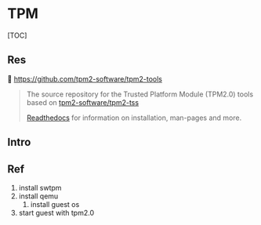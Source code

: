# TPM

[TOC]



## Res
🚀 https://github.com/tpm2-software/tpm2-tools

> The source repository for the Trusted Platform Module (TPM2.0) tools based on [tpm2-software/tpm2-tss](https://github.com/tpm2-software/tpm2-tss)
> 
> [Readthedocs](https://tpm2-tools.readthedocs.io/en/latest/) for information on installation, man-pages and more.




## Intro


## Ref
[Tpm2 Device Emulation With Qemu]: https://tpm2-software.github.io/2020/10/19/TPM2-Device-Emulation-With-QEMU.html
1. install swtpm
2. install qemu
	1. install guest os
3. start guest with tpm2.0

[How to Emulate a TPM 2.0 Module on LibVirt/QEMU]: https://www.smoothnet.org/qemu-tpm/

[QEMU TPM Device]: https://qemu.readthedocs.io/en/latest/specs/tpm.html


